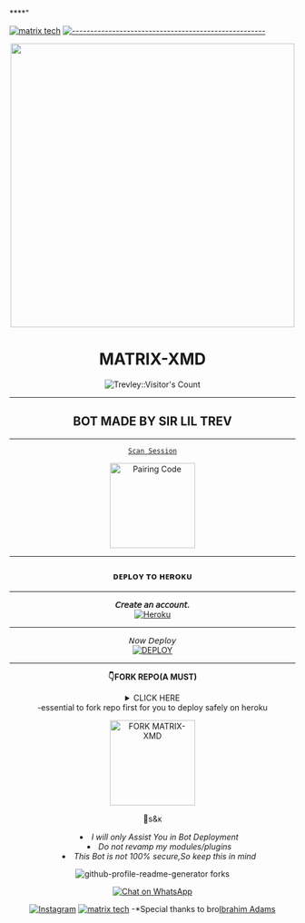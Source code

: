 ****"

[![matrix tech](https://readme-typing-svg.demolab.com?font=Anton&size=30&pause=998&color=008000&background=F7F2F20A&vCenter=true&random=false&width=465&lines=Hello+Everyone%F0%9F%91%8B!;thank+you+for+visiting+my+Repo;I+am+LilTREV+admin+founder+of+this;project;and+creator+too;i'm+looking+forwad+for+your+feedback;love+you+💖+🫂+💕;please!!;read+carefully+this+document;we+are+not+responsible+for+any;faults+or+mistakes+done;by+misbehaving+this+app+😕🙃)](https://github.com/Trevley)
[![-----------------------------------------------------](https://raw.githubusercontent.com/andreasbm/readme/master/assets/lines/colored.png)](#table-of-contents)
<div align="center" class= "main"> 
  <img src="https://files.catbox.moe/jmmrik.jpg" width="500" height="500"/>
  <h1>MATRIX-XMD</h1>




<p align="center"><img src="https://files.catbooe/z7aq15.jpg" alt="Trevley::Visitor's Count"/></p>

*****
## BOT MADE BY SIR LIL TREV

*****
[`Scan Session`](https://matrix-md-7bc97ab50410.herokuapp.com/) 

<a
href="https://matrix-md-7bc97ab50410.herokuapp.com/" ><img src="https://img.shields.io/badge/CLICK%20HERE-green" alt="Pairing Code" width="150"></a>
****
### ᴅᴇᴘʟᴏʏ ᴛᴏ ʜᴇʀᴏᴋᴜ
*****
 **𝘊𝘳𝘦𝘢𝘵𝘦 𝘢𝘯 𝘢𝘤𝘤𝘰𝘶𝘯𝘵.**
    <br>
<a href='https://dashboard.heroku.com/' target="_blank"><img alt='Heroku' src='https://img.shields.io/badge/-Create-purple?style=for-the-badge&logo=heroku&logoColor=white'/></a>
****
 𝘕𝘰𝘸 𝘋𝘦𝘱𝘭𝘰𝘺
    <br>
<a href='https://matrix-md-verification.vercel.app' target="_blank"><img alt='DEPLOY' src='https://img.shields.io/badge/-DEPLOY-purple?style=for-the-badge&logo=heroku&logoColor=white'/></a>

****
**👇FORK REPO(A MUST)**
<details>
<summary>CLICK HERE<summary>
  -essential to fork repo first for you  to deploy safely on heroku





    
<a
href="https://github.com/Trevley/MATRIX-XMD/fork"><img src="https://img.shields.io/badge/CLICK%20HERE-purple" alt="FORK MATRIX-XMD" width="150"></a>


 📮s&ᴋ

- *I will only Assist You in Bot Deployment*
- *Do not revamp my modules/plugins*
- *This Bot is not 100% secure,So keep this in mind*


<img src="https://img.shields.io/github/forks/raTrevley/github-profile-readme-generator?style=flat-square" alt="github-profile-readme-generator forks"/>
</a>
<a href="https://github.com/Trevley/github-profile-readme-generator/blob/master/LICENSE" target="blank">



   
[![Chat on WhatsApp](https://img.shields.io/badge/WhatsApp-Chat-green?logo=whatsapp)](https://wa.me/+254791850627) 

[![Instagram](https://img.shields.io/badge/Instagram-Profile-orange?style=flat-square&logo=Instagram)](https://www.instagram.com/lil_trev._) 
[![matrix tech](https://readme-typing-svg.demolab.com?font=Anton&size=30&pause=998&color=F51FFF&background=F7F2F20A&vCenter=true&random=false&width=465&lines=thank+you%F0%9F%91%8B!;for+using+MATRIX+XMD;🙏;🙏+✍🏾;🥰)](https://github.com/Trevley)
-*Special thanks to bro[Ibrahim Adams](https://github.com/ibrahimaitech/) 
